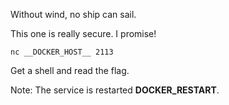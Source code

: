 Without wind, no ship can sail.

This one is really secure. I promise!

`nc __DOCKER_HOST__ 2113`

Get a shell and read the flag.

Note: The service is restarted __DOCKER_RESTART__.